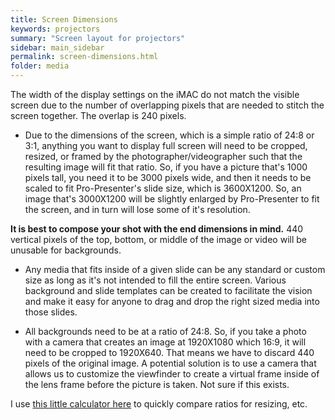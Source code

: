 ```yaml
---
title: Screen Dimensions
keywords: projectors
summary: "Screen layout for projectors"
sidebar: main_sidebar
permalink: screen-dimensions.html
folder: media
---
```


The width of the display settings on the iMAC do not match the visible screen due to the number of overlapping pixels that are needed to stitch the screen together.  The overlap is 240 pixels.

- Due to the dimensions of the screen, which is a simple ratio of 24:8 or 3:1, anything you want to display full screen will need to be cropped, resized, or framed by the photographer/videographer such that the resulting image will fit that ratio.  So, if you have a picture that's 1000 pixels tall, you need it to be 3000 pixels wide, and then it needs to be scaled to fit Pro-Presenter's slide size, which is 3600X1200. So, an image that's 3000X1200 will be slightly enlarged by Pro-Presenter to fit the screen, and in turn will lose some of it's resolution.  

**It is best to compose your shot with the end dimensions in mind.**  440 vertical pixels of the top, bottom, or middle of the image or video will be unusable for backgrounds.

- Any media that fits inside of a given slide can be any standard or custom size as long as it's not intended to fill the entire screen.  Various background and slide templates can be created to facilitate the vision and make it easy for anyone to drag and drop the right sized media into those slides.

- All backgrounds need to be at a ratio of 24:8.  So, if you take a photo with a camera that creates an image at 1920X1080 which 16:9, it will need to be cropped to 1920X640.  That means we have to discard 440 pixels of the original image.  A potential solution is to use a camera that allows us to customize the viewfinder to create a virtual frame inside of the lens frame before the picture is taken.  Not sure if this exists.

I use [this little calculator here](https://andrew.hedges.name/experiments/aspect_ratio/) to quickly compare ratios for resizing, etc.
